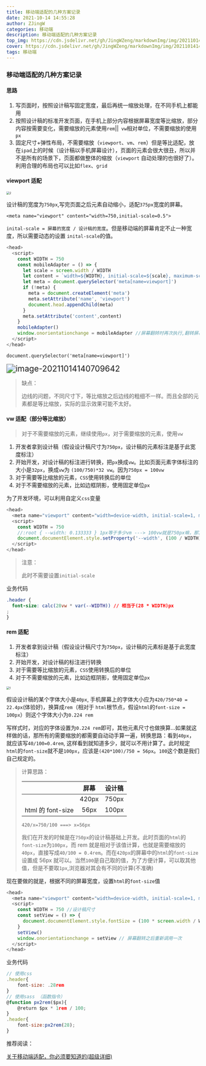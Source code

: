 ```yaml
---
title: 移动端适配的几种方案记录
date: 2021-10-14 14:55:28
author: ZJingW
categories: 移动端
description: 移动端适配的几种方案记录
top_img: https://cdn.jsdelivr.net/gh/JingWZeng/markdownImg/img/202110141457759.jpg
cover: https://cdn.jsdelivr.net/gh/JingWZeng/markdownImg/img/202110141457759.jpg
tags: 移动端
---
```


### 移动端适配的几种方案记录

#### 思路

1. 写页面时，按照设计稿写固定宽度，最后再统一缩放处理，在不同手机上都能用
2. 按照设计稿的标准开发页面，在手机上部分内容根据屏幕宽度等比缩放，部分内容按需要变化，需要缩放的元素使用`rem`||` vw`相对单位，不需要缩放的使用`px`
3. 固定尺寸+弹性布局，不需要缩放（`viewport`、`vm`、`rem`）但是等比适配，放在`ipad`上的时候（设计稿以手机屏幕设计），页面的元素会很大很丑，所以并不是所有的场景下，页面都做整体的缩放（`viewport` 自动处理的也很好了）。利用合理的布局也可以比如`flex`、`grid`

#### viewport 适配

<img src="https://cdn.jsdelivr.net/gh/JingWZeng/markdownImg/img/202110141424520.jpg" alt="2" style="zoom: 50%;" />

设计稿的宽度为`750px`,写完页面之后元素自动缩小，适配`375px`宽度的屏幕。

`<meta name="viewport" content="width=750,initial-scale=0.5">`

`inital-scale = 屏幕的宽度 / 设计稿的宽度`。但是移动端的屏幕肯定不止一种宽度，所以需要动态的设置 `inital-scale`的值。

```js
<head>
  <script>
    const WIDTH = 750
    const mobileAdapter = () => {
      let scale = screen.width / WIDTH
      let content = `width=${WIDTH}, initial-scale=${scale}, maximum-scale=${scale}, minimum-scale=${scale}`
      let meta = document.querySelector('meta[name=viewport]')
      if (!meta) {
        meta = document.createElement('meta')
        meta.setAttribute('name', 'viewport')
        document.head.appendChild(meta)
      }
      meta.setAttribute('content',content)
    }
    mobileAdapter()
    window.onorientationchange = mobileAdapter //屏幕翻转时再次执行,翻转屏幕的时候高度和宽度对换
  </script>
</head>
```

`document.querySelector('meta[name=viewport]')`

<img src="https://cdn.jsdelivr.net/gh/JingWZeng/markdownImg/img/202110141407674.png" alt="image-20211014140709642" style="zoom:150%;" />

> 缺点：
>
> 边线的问题，不同尺寸下，等比缩放之后边线的粗细不一样。而且全部的元素都是等比缩放，实际的显示效果可能不太好。

#### vw 适配（部分等比缩放）

> 对于不需要缩放的元素，继续使用`px`，对于需要缩放的元素，使用`vw`

1. 开发者拿到设计稿（假设设计稿尺寸为`750px`，设计稿的元素标注是基于此宽度标注）
2. 开始开发，对设计稿的标注进行转换，把`px`换成`vw`。比如页面元素字体标注的大小是`32px`，换成`vw`为 `(100/750)*32 vw`。因为`750px = 100vw`
3. 对于需要等比缩放的元素，`CSS`使用转换后的单位
4. 对于不需要缩放的元素，比如边框阴影，使用固定单位`px`

为了开发环境，可以利用自定义`css`变量

```js
<head>
  <meta name="viewport" content="width=device-width, initial-scale=1, maximum-scale=1, minimum-scale=1">
  <script>
    const WIDTH = 750
    //:root { --width: 0.133333 } 1px等于多少vm ---> 100vw就是750px嘛，那1vm就是100/750
    document.documentElement.style.setProperty('--width', (100 / WIDTH))
  </script>
</head>
```

> 注意：
>
> 此时不需要设置`initial-scale`

业务代码

```css
.header {
  font-size: calc(28vw * var(--WIDTH)) // 相当于(28 * WIDTH)px
;
}
```

#### rem 适配

1. 开发者拿到设计稿（假设设计稿尺寸为`750px`，设计稿的元素标是基于此宽度标注）
2. 开始开发，对设计稿的标注进行转换
3. 对于需要等比缩放的元素，`CSS`使用转换后的单位
4. 对于不需要缩放的元素，比如边框阴影，使用固定单位`px`

<img src="https://cdn.jsdelivr.net/gh/JingWZeng/markdownImg/img/202110141425849.jpg" alt="1" style="zoom:50%;" />

假设设计稿的某个字体大小是`40px`, 手机屏幕上的字体大小应为`420/750*40 = 22.4px`(体验好)，换算成`rem`（相对于 `html`根节点，假设`html`的`font-size = 100px`）则这个字体大小为`0.224 rem`

写样式时，对应的字体设置为`0.224 rem`即可，其他元素尺寸也做换算...如果就这样做的话，那所有的需要缩放的都需要自动动手算一遍，转换思路：看到`40px`，就应该写`40/100=0.4rem`, 这样看到就知道多少，就可以不用计算了。此时规定`html`的`font-size`就不是`100px`，应该是`(420*100)/750 = 56px`。`100`这个数是我们自己规定的。

> 计算思路：
>
> |                   | 屏幕  | 设计稿 |
> | :---------------: | :---: | :----: |
> |                   | 420px | 750px  |
> | html 的 font-size | 56px  | 100px  |
>
> `420/x=750/100 ===> x=56px`
>
> 我们在开发的时候是在`750px`的设计稿基础上开发。此时页面的`html`的`font-size`为`100px`，而 rem 就是相对于该值计算，也就是需要缩放的`40px`，直接写成`40/100 = 0.4rem`。而在`420px`的屏幕中的`html`的`font-size`设置成 56px 就可以。当然`100`是自己取的值，为了方便计算，可以取其他值，但是不要取`1px`,浏览器对其会有不同的计算(不准确)

现在要做的就是，根据不同的屏幕宽度，设置`html`的`font-size`值

```js
<head>
  <meta name="viewport" content="width=device-width, initial-scale=1, maximum-scale=1, minimum-scale=1">
  <script>
    const WIDTH = 750 //设计稿尺寸
    const setView = () => {
      document.documentElement.style.fontSize = (100 * screen.width / WIDTH) + 'px'
    }
    setView()
    window.onorientationchange = setView // 屏幕翻转之后重新调用一次
  </script>
</head>
```

业务代码

```js
// 使用css
.header{
    font-size: .28rem
}
// 使用sass （函数指令）
@function px2rem($px){
    @return $px * 1rem / 100;
}
.header{
    font-size:px2rem(28);
}
```

推荐阅读：

[关于移动端适配，你必须要知道的(超级详细)](https://juejin.cn/post/6844903845617729549)
